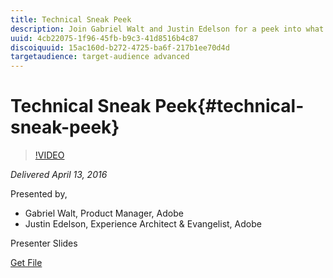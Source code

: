 ```yaml
---
title: Technical Sneak Peek
description: Join Gabriel Walt and Justin Edelson for a peek into what we’ve been working on for the next generation of Adobe Experience Manager in a technical talk. 
uuid: 4cb22075-1f96-45fb-b9c3-41d8516b4c87
discoiquuid: 15ac160d-b272-4725-ba6f-217b1ee70d4d
targetaudience: target-audience advanced
---
```


# Technical Sneak Peek{#technical-sneak-peek}

>[!VIDEO](https://video.tv.adobe.com/v/19305/?quality=9)

*Delivered April 13, 2016*

Presented by,

* Gabriel Walt, Product Manager, Adobe
* Justin Edelson, Experience Architect & Evangelist, Adobe

Presenter Slides

[Get File](assets/aem-gems-041316-6-2-tech-preview.pdf)
<!--
[Get back to the Overview](https://helpx.adobe.com/experience-manager/kt/eseminars/gems/aem-index.html)
-->
